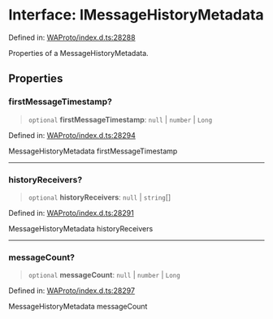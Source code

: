 # Interface: IMessageHistoryMetadata

Defined in: [WAProto/index.d.ts:28288](https://github.com/Fokusdotid/bail/blob/a029a4f9908cd3806112e8438f5a31dda1376b84/WAProto/index.d.ts#L28288)

Properties of a MessageHistoryMetadata.

## Properties

### firstMessageTimestamp?

> `optional` **firstMessageTimestamp**: `null` \| `number` \| `Long`

Defined in: [WAProto/index.d.ts:28294](https://github.com/Fokusdotid/bail/blob/a029a4f9908cd3806112e8438f5a31dda1376b84/WAProto/index.d.ts#L28294)

MessageHistoryMetadata firstMessageTimestamp

***

### historyReceivers?

> `optional` **historyReceivers**: `null` \| `string`[]

Defined in: [WAProto/index.d.ts:28291](https://github.com/Fokusdotid/bail/blob/a029a4f9908cd3806112e8438f5a31dda1376b84/WAProto/index.d.ts#L28291)

MessageHistoryMetadata historyReceivers

***

### messageCount?

> `optional` **messageCount**: `null` \| `number` \| `Long`

Defined in: [WAProto/index.d.ts:28297](https://github.com/Fokusdotid/bail/blob/a029a4f9908cd3806112e8438f5a31dda1376b84/WAProto/index.d.ts#L28297)

MessageHistoryMetadata messageCount
